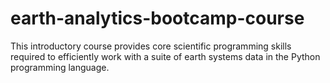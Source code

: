 # earth-analytics-bootcamp-course
This introductory course provides core scientific programming skills required to efficiently work with a suite of earth systems data in the Python programming language.
